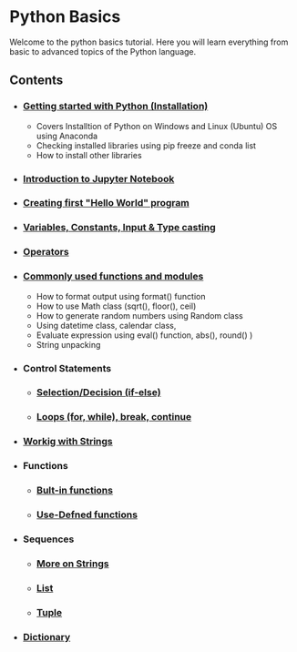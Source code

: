# Python Basics

Welcome to the python basics tutorial. Here you will learn everything from basic to advanced topics of the Python language.

## Contents
- ### [Getting started with Python (Installation)](https://github.com/tejalal/python/wiki/Getting-started-with-Python)
  - Covers Installtion of Python on Windows and Linux (Ubuntu) OS using Anaconda
  - Checking installed libraries using pip freeze and conda list
  - How to install other libraries
- ### [Introduction to Jupyter Notebook](https://github.com/tejalal/python/wiki/Introduction-to-Jupyter-Notebook)
- ### [Creating first "Hello World" program](https://github.com/tejalal/python/blob/master/notebooks/HelloWorld.ipynb)
- ### [Variables, Constants, Input & Type casting](https://github.com/tejalal/python/blob/master/notebooks/Constants%20Variables%20Input%20and%20Type%20Casting.ipynb)
- ### [Operators](https://github.com/tejalal/python/blob/master/notebooks/Operators.ipynb)
- ### [Commonly used functions and modules](https://github.com/tejalal/python/blob/master/notebooks/Commonly%20used%20functions%20and%20modules.ipynb)
  - How to format output using format() function 
  - How to use Math class (sqrt(), floor(), ceil)
  - How to generate random numbers using Random class 
  - Using datetime class, calendar class, 
  - Evaluate expression using eval() function, abs(), round() ) 
  - String unpacking
- ### Control Statements
  - ### [Selection/Decision (if-else)](https://github.com/tejalal/python/blob/master/notebooks/If-else.ipynb)
  - ### [Loops (for, while), break, continue](https://github.com/tejalal/python/blob/master/notebooks/Loops%20(for%2C%20while)%2C%20break%2C%20continiue.ipynb)
- ### [Workig with Strings](url)
- ### Functions
  - ### [Bult-in functions](url)
  - ### [Use-Defned functions](url)
- ### Sequences
  - ### [More on Strings](url)
  - ### [List](url)
  - ### [Tuple](url)
- ### [Dictionary](url)
